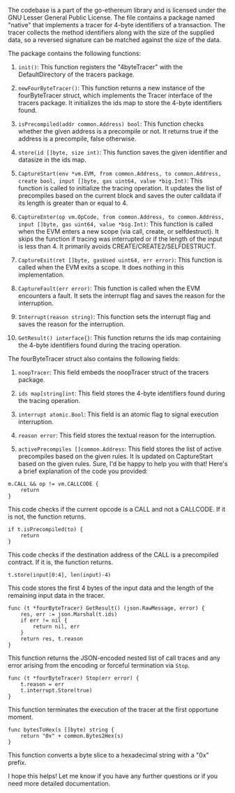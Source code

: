 The codebase is a part of the go-ethereum library and is licensed under the GNU Lesser General Public License. The file contains a package named "native" that implements a tracer for 4-byte identifiers of a transaction. The tracer collects the method identifiers along with the size of the supplied data, so a reversed signature can be matched against the size of the data.

The package contains the following functions:

1. `init()`: This function registers the "4byteTracer" with the DefaultDirectory of the tracers package.

2. `newFourByteTracer()`: This function returns a new instance of the fourByteTracer struct, which implements the Tracer interface of the tracers package. It initializes the ids map to store the 4-byte identifiers found.

3. `isPrecompiled(addr common.Address) bool`: This function checks whether the given address is a precompile or not. It returns true if the address is a precompile, false otherwise.

4. `store(id []byte, size int)`: This function saves the given identifier and datasize in the ids map.

5. `CaptureStart(env *vm.EVM, from common.Address, to common.Address, create bool, input []byte, gas uint64, value *big.Int)`: This function is called to initialize the tracing operation. It updates the list of precompiles based on the current block and saves the outer calldata if its length is greater than or equal to 4.

6. `CaptureEnter(op vm.OpCode, from common.Address, to common.Address, input []byte, gas uint64, value *big.Int)`: This function is called when the EVM enters a new scope (via call, create, or selfdestruct). It skips the function if tracing was interrupted or if the length of the input is less than 4. It primarily avoids CREATE/CREATE2/SELFDESTRUCT.

7. `CaptureExit(ret []byte, gasUsed uint64, err error)`: This function is called when the EVM exits a scope. It does nothing in this implementation.

8. `CaptureFault(err error)`: This function is called when the EVM encounters a fault. It sets the interrupt flag and saves the reason for the interruption.

9. `Interrupt(reason string)`: This function sets the interrupt flag and saves the reason for the interruption.

10. `GetResult() interface{}`: This function returns the ids map containing the 4-byte identifiers found during the tracing operation.

The fourByteTracer struct also contains the following fields:

1. `noopTracer`: This field embeds the noopTracer struct of the tracers package.

2. `ids map[string]int`: This field stores the 4-byte identifiers found during the tracing operation.

3. `interrupt atomic.Bool`: This field is an atomic flag to signal execution interruption.

4. `reason error`: This field stores the textual reason for the interruption.

5. `activePrecompiles []common.Address`: This field stores the list of active precompiles based on the given rules. It is updated on CaptureStart based on the given rules. Sure, I'd be happy to help you with that! Here's a brief explanation of the code you provided:

```
m.CALL && op != vm.CALLCODE {
    return
}
```
This code checks if the current opcode is a CALL and not a CALLCODE. If it is not, the function returns.

```
if t.isPrecompiled(to) {
    return
}
```
This code checks if the destination address of the CALL is a precompiled contract. If it is, the function returns.

```
t.store(input[0:4], len(input)-4)
```
This code stores the first 4 bytes of the input data and the length of the remaining input data in the tracer.

```
func (t *fourByteTracer) GetResult() (json.RawMessage, error) {
    res, err := json.Marshal(t.ids)
    if err != nil {
        return nil, err
    }
    return res, t.reason
}
```
This function returns the JSON-encoded nested list of call traces and any error arising from the encoding or forceful termination via `Stop`.

```
func (t *fourByteTracer) Stop(err error) {
    t.reason = err
    t.interrupt.Store(true)
}
```
This function terminates the execution of the tracer at the first opportune moment.

```
func bytesToHex(s []byte) string {
    return "0x" + common.Bytes2Hex(s)
}
```
This function converts a byte slice to a hexadecimal string with a "0x" prefix.

I hope this helps! Let me know if you have any further questions or if you need more detailed documentation.